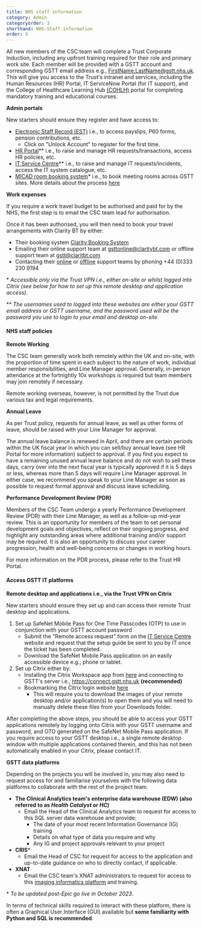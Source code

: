 ```yaml
---
title: NHS staff information 
category: Admin 
categoryorder: 3 
shorthand: NHS-Staff-information 
order: 5
---
```


All new members of the CSC team will complete a Trust Corporate Induction, including any upfront training required for their role and primary work site. Each member will be provided with a GSTT account and corresponding GSTT email address e.g., FirstName.LastName@gstt.nhs.uk. This will give you access to the Trust's intranet and services, including the Human Resources (HR) Portal, IT ServiceNow Portal (for IT support), and the College of Healthcare Learning Hub [(COHLH)](https://coh.gstt.nhs.uk/login/index.php) portal for completing mandatory training and educational courses.

**Admin portals**

New starters should ensure they register and have access to:

- [Electronic Staff Record (EST)](https://my.esr.nhs.uk/dashboard/web/esrweb) i.e., to access payslips, P60 forms, pension contributions, etc.
  - Click on "Unlock Account" to register for the first time.
- [HR Portal](https://fids.gstt.nhs.uk/adfs/ls/)** i.e., to raise and manage HR requests/transactions, access HR policies, etc.
- [IT Service Centre](https://gstt.service-now.com/ess/?id=my_requests)** i.e., to raise and manage IT requests/incidents, access the IT system catalogue, etc.
- [MICAD room booking system](https://gstt.nhs.micadipr.net/pages/roomMonitoringClients/rmSignIN.asp?return=%2Fpages%2FroomMonitoringClients%2FrmRoomSearchForClients%2Easp%3F)* i.e., to book meeting rooms across GSTT sites. More details about the process [here](guides.html#Room-Booking)


**Work expenses**

If you require a work travel budget to be authorised and paid for by the NHS, the first step is to email the CSC team lead for authorisation. 

Once it has been authorised, you will then need to book your travel arrangements with Clarity BT by either:

* Their booking system [Clarity Booking System](https://ctmcrown.sabscorp.com/js/clarity/current/#/logonl)
* Emailing their online support team at [gsttonline@claritybt.com](mailto:gsttonline@claritybt.com) or offline support team at [gstt@claritbt.com](mailto:gstt@claritbt.com) 
* Contacting their [online](mailto:gsttonline@claritybt.com) or [offline](mailto:gstt@claritbt.com) support teams by phoning +44 (0)333 230 9194

\* _Accessible only via the Trust VPN i.e., either on-site or whilst logged into Citrix (see below for how to set up this remote desktop and application access)_.

\** _The usernames used to logged into these websites are either your GSTT email address or GSTT username, and the password used will be the password you use to login to your email and desktop on-site_.


#### NHS staff policies
**Remote Working**

The CSC team generally work both remotely within the UK and on-site, with the proportion of time spent in each subject to the nature of work, individual member responsibilities, and Line Manager approval. Generally, in-person attendance at the fortnightly 10x workshops is required but team members may join remotely if necessary.

Remote working overseas, however, is not permitted by the Trust due various tax and legal requirements. 

**Annual Leave**

As per Trust policy, requests for annual leave, as well as other forms of leave, should be raised with your Line Manager for approval.

The annual leave balance is renewed in April, and there are certain periods within the UK fiscal year in which you can sell/buy annual leave (see HR Portal for more information) subject to approval. If you find you expect to have a remaining unused annual leave balance and do not wish to sell these days, carry over into the next fiscal year is typically approved if it is 5 days or less, whereas more than 5 days will require Line Manager approval. In either case, we recommend you speak to your Line Manager as soon as possible to request formal approval and discuss leave scheduling.

**Performance Development Review (PDR)**

Members of the CSC Team undergo a yearly Performance Development Review (PDR) with their Line Manager, as well as a follow-up mid-year review. This is an opportunity for members of the team to set personal development goals and objectives, reflect on their ongoing progress, and highlight any outstanding areas where additional training and/or support may be required. It is also an opportunity to discuss your career progression, health and well-being concerns or changes in working hours.

For more information on the PDR process, please refer to the Trust HR Portal.

#### Access GSTT IT platforms
**Remote desktop and applications i.e., via the Trust VPN on Citrix**

New starters should ensure they set up and can access their remote Trust desktop and applications.

1. Set up SafeNet Mobile Pass for One Time Passcodes (OTP) to use in conjunction with your GSTT account password
   - Submit the "Remote access request" form on the [IT Service Centre](https://gstt.service-now.com/ess/?id=my_requests) website and request that the setup guide be sent to you by IT once the ticket has been completed.
   - Download the SafeNet Mobile Pass application on an easily accessible device e.g., phone or tablet.
2. Set up Citrix either by:
   - Installing the Citrix Workspace app from [here](https://www.citrix.com/products/receiver.html) and connecting to GSTT's server i.e., https://connect.gstt.nhs.uk **(recommended)**
   - Bookmarking the Citrix login website [here](https://connect.gstt.nhs.uk/vpn/index.html)
      - This will require you to download the images of your remote desktop and/or application(s) to open them and you will need to manually delete these files from your Downloads folder. 
   
After completing the above steps, you should be able to access your GSTT applications remotely by logging onto Citrix with your GSTT username and password, and OTO generated on the SafeNet Mobile Pass application. If you require access to your GSTT desktop i.e., a single remote desktop window with multiple applications contained therein, and this has not been automatically enabled in your Citrix, please contact IT. 


**GSTT data platforms**

Depending on the projects you will be involved in, you may also need to request access for and familiarise yourselves with the following data platforms to collaborate with the rest of the project team. 

- **The Clinical Analytics team's enterprise data warehouse (EDW) (also referred to as _Health Catalyst_ or _HC_)**
  - Email the Head of the Clinical Analytics team to request for access to this SQL server data warehouse and provide:
    - The date of your most recent Information Governance (IG) training
    - Details on what type of data you require and why
    - Any IG and project approvals relevant to your project
- **CRIS***
  - Email the Head of CSC for request for access to the application and up-to-date guidance on who to directly contact, if applicable.
- **XNAT**
  - Email the CSC team's XNAT administrators to request for access to this [imaging informatics platform](https://xnat.org/) and training.

\* _To be updated post-Epic go live in October 2023_.

In terms of technical skills required to interact with these platform, there is often a Graphical User Interface (GUI) available but **some familiarity with Python and SQL is recommended**.
